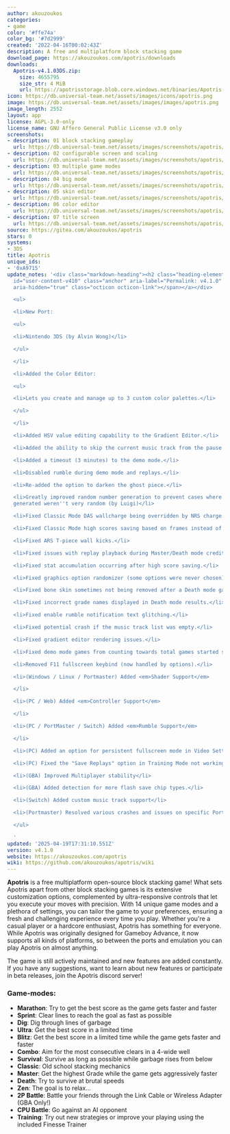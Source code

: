 ```yaml
---
author: akouzoukos
categories:
- game
color: '#ffe74a'
color_bg: '#7d2999'
created: '2022-04-16T00:02:43Z'
description: A free and multiplatform block stacking game
download_page: https://akouzoukos.com/apotris/downloads
downloads:
  Apotris-v4.1.03DS.zip:
    size: 4655795
    size_str: 4 MiB
    url: https://apotrisstorage.blob.core.windows.net/binaries/Apotris-v4.1.03DS.zip
icon: https://db.universal-team.net/assets/images/icons/apotris.png
image: https://db.universal-team.net/assets/images/images/apotris.png
image_length: 2552
layout: app
license: AGPL-3.0-only
license_name: GNU Affero General Public License v3.0 only
screenshots:
- description: 01 block stacking gameplay
  url: https://db.universal-team.net/assets/images/screenshots/apotris/01-block-stacking-gameplay.png
- description: 02 configurable screen and scaling
  url: https://db.universal-team.net/assets/images/screenshots/apotris/02-configurable-screen-and-scaling.png
- description: 03 multiple game modes
  url: https://db.universal-team.net/assets/images/screenshots/apotris/03-multiple-game-modes.png
- description: 04 big mode
  url: https://db.universal-team.net/assets/images/screenshots/apotris/04-big-mode.png
- description: 05 skin editor
  url: https://db.universal-team.net/assets/images/screenshots/apotris/05-skin-editor.png
- description: 06 color editor
  url: https://db.universal-team.net/assets/images/screenshots/apotris/06-color-editor.png
- description: 07 title screen
  url: https://db.universal-team.net/assets/images/screenshots/apotris/07-title-screen.png
source: https://gitea.com/akouzoukos/apotris
stars: 0
systems:
- 3DS
title: Apotris
unique_ids:
- '0xA9715'
update_notes: '<div class="markdown-heading"><h2 class="heading-element">v4.1.0</h2><a
  id="user-content-v410" class="anchor" aria-label="Permalink: v4.1.0" href="#v410"><span
  aria-hidden="true" class="octicon octicon-link"></span></a></div>

  <ul>

  <li>New Port:

  <ul>

  <li>Nintendo 3DS (by Alvin Wong)</li>

  </ul>

  </li>

  <li>Added the Color Editor:

  <ul>

  <li>Lets you create and manage up to 3 custom color palettes.</li>

  </ul>

  </li>

  <li>Added HSV value editing capability to the Gradient Editor.</li>

  <li>Added the ability to skip the current music track from the pause menu.</li>

  <li>Added a timeout (3 minutes) to the demo mode.</li>

  <li>Disabled rumble during demo mode and replays.</li>

  <li>Re-added the option to darken the ghost piece.</li>

  <li>Greatly improved random number generation to prevent cases where the numbers
  generated weren''t very random (by Luigi)</li>

  <li>Fixed Classic Mode DAS wallcharge being overridden by NRS charge.</li>

  <li>Fixed Classic Mode high scores saving based on frames instead of score.</li>

  <li>Fixed ARS T-piece wall kicks.</li>

  <li>Fixed issues with replay playback during Master/Death mode credit rolls.</li>

  <li>Fixed stat accumulation occurring after high score saving.</li>

  <li>Fixed graphics option randomizer (some options were never chosen).</li>

  <li>Fixed bone skin sometimes not being removed after a Death mode game ended.</li>

  <li>Fixed incorrect grade names displayed in Death mode results.</li>

  <li>Fixed enable rumble notification text glitching.</li>

  <li>Fixed potential crash if the music track list was empty.</li>

  <li>Fixed gradient editor rendering issues.</li>

  <li>Fixed demo mode games from counting towards total games started statistic.</li>

  <li>Removed F11 fullscreen keybind (now handled by options).</li>

  <li>(Windows / Linux / Portmaster) Added <em>Shader Support</em>

  </li>

  <li>(PC / Web) Added <em>Controller Support</em>

  </li>

  <li>(PC / PortMaster / Switch) Added <em>Rumble Support</em>

  </li>

  <li>(PC) Added an option for persistent fullscreen mode in Video Settings.</li>

  <li>(PC) Fixed the "Save Replays" option in Training Mode not working correctly</li>

  <li>(GBA) Improved Multiplayer stability</li>

  <li>(GBA) Added detection for more flash save chip types.</li>

  <li>(Switch) Added custom music track support</li>

  <li>(Portmaster) Resolved various crashes and issues on specific Portmaster hardware</li>

  </ul>

  '
updated: '2025-04-19T17:31:10.551Z'
version: v4.1.0
website: https://akouzoukos.com/apotris
wiki: https://github.com/akouzoukos/apotris/wiki
---
```

**Apotris** is a free multiplatform open-source block stacking game! What sets Apotris apart from other block stacking games is its extensive customization options, complemented by ultra-responsive controls that let you execute your moves with precision. With 14 unique game modes and a plethora of settings, you can tailor the game to your preferences, ensuring a fresh and challenging experience every time you play. Whether you're a casual player or a hardcore enthusiast, Apotris has something for everyone. <!--You can even battle your friends using the Gameboy Advance Link Cable or Wireless Adapters in 2-Player Battle!--> While Apotris was originally designed for Gameboy Advance, it now supports all kinds of platforms, so between the ports and emulation you can play Apotris on almost anything.

The game is still actively maintained and new features are added constantly. If you have any suggestions, want to learn about new features or participate in beta releases, join the Apotris discord server!

### Game-modes:

* **Marathon**: Try to get the best score as the game gets faster and faster
* **Sprint**: Clear lines to reach the goal as fast as possible
* **Dig**: Dig through lines of garbage
* **Ultra**: Get the best score in a limited time
* **Blitz**: Get the best score in a limited time while the game gets faster and faster
* **Combo**: Aim for the most consecutive clears in a 4-wide well
* **Survival**: Survive as long as possible while garbage rises from below
* **Classic**: Old school stacking mechanics
* **Master**: Get the highest Grade while the game gets aggressively faster
* **Death**: Try to survive at brutal speeds
* **Zen**: The goal is to relax...
* **2P Battle**: Battle your friends through the Link Cable or Wireless Adapter (GBA Only!)
* **CPU Battle**: Go against an AI opponent
* **Training**: Try out new strategies or improve your playing using the included Finesse Trainer